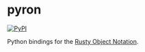# pyron

[![PyPI](https://img.shields.io/pypi/v/python-ron.svg?style=flat-square)](https://pypi.org/project/python-ron/)

Python bindings for the [Rusty Object Notation](https://github.com/ron-rs/ron).
